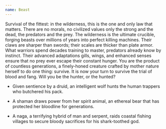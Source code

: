 ```yaml
---
name: Beast
---
```


Survival of the fittest: in the wilderness, this is the one and only law that matters. There are no morals, no civilized values only the strong and the dead, the predators and the prey. The wilderness is the ultimate crucible, forging beasts over millions of years into perfect killing machines. Their claws are sharper than swords; their scales are thicker than plate armor. What warriors spend decades training to master, predators already know by instinct. Their advanced adaptations gills, wings, and enhanced senses ensure that no prey ever escape their constant hunger. You are the product of countless generations, a finely-honed creature crafted by mother nature herself to do one thing: survive. It is now your turn to survive the trial of blood and fang. Will you be the hunter, or the hunted?

* Given sentience by a druid, an intelligent wolf hunts the human trappers who butchered his pack.

* A shaman draws power from her spirit animal, an ethereal bear that has protected her bloodline for generations.

* A naga, a terrifying hybrid of man and serpent, raids coastal fishing villages to secure bloody sacrifices for his shark-toothed god.